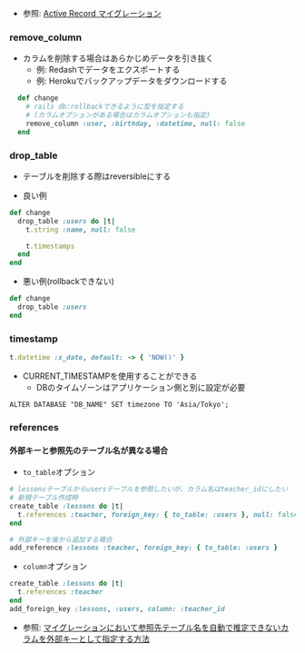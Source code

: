 - 参照: [Active Record マイグレーション](https://railsguides.jp/active_record_migrations.html)

### remove_column
- カラムを削除する場合はあらかじめデータを引き抜く
  - 例: Redashでデータをエクスポートする
  - 例: Herokuでバックアップデータをダウンロードする

```ruby
  def change
    # rails db:rollbackできるように型を指定する
    # (カラムオプションがある場合はカラムオプションも指定)
    remove_column :user, :birthday, :datetime, null: false
  end
```

### drop_table
- テーブルを削除する際はreversibleにする

- 良い例
```ruby
def change
  drop_table :users do |t|
    t.string :name, null: false

    t.timestamps
  end
end
```

- 悪い例(rollbackできない)
```ruby
def change
  drop_table :users
end
```

### timestamp
```ruby
t.datetime :x_date, default: -> { 'NOW()' }
```

- CURRENT_TIMESTAMPを使用することができる
  - DBのタイムゾーンはアプリケーション側と別に設定が必要
```console
ALTER DATABASE "DB_NAME" SET timezone TO 'Asia/Tokyo';
```

### references
#### 外部キーと参照先のテーブル名が異なる場合
- `to_table`オプション
```ruby
# lessonsテーブルからusersテーブルを参照したいが、カラム名はteacher_idにしたい
# 新規テーブル作成時
create_table :lessons do |t|
  t.references :teacher, foreign_key: { to_table: :users }, null: false
end
```
```ruby
# 外部キーを後から追加する場合
add_reference :lessons :teacher, foreign_key: { to_table: :users }
```
- `column`オプション
```ruby
create_table :lessons do |t|
  t.references :teacher
end
add_foreign_key :lessons, :users, column: :teacher_id
```
- 参照: [マイグレーションにおいて参照先テーブル名を自動で推定できないカラムを外部キーとして指定する方法](https://qiita.com/kymmt90/items/03cb9366ff87db69f539)
